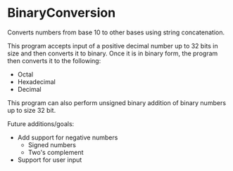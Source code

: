 # BinaryConversion
Converts numbers from base 10 to other bases using string concatenation.

This program accepts input of a positive decimal number up to 32 bits in size and then converts it to binary.
Once it is in binary form, the program then converts it to the following:
- Octal
- Hexadecimal
- Decimal

This program can also perform unsigned binary addition of binary numbers up to size 32 bit.

Future additions/goals:
- Add support for negative numbers
  - Signed numbers
  - Two's complement
- Support for user input

